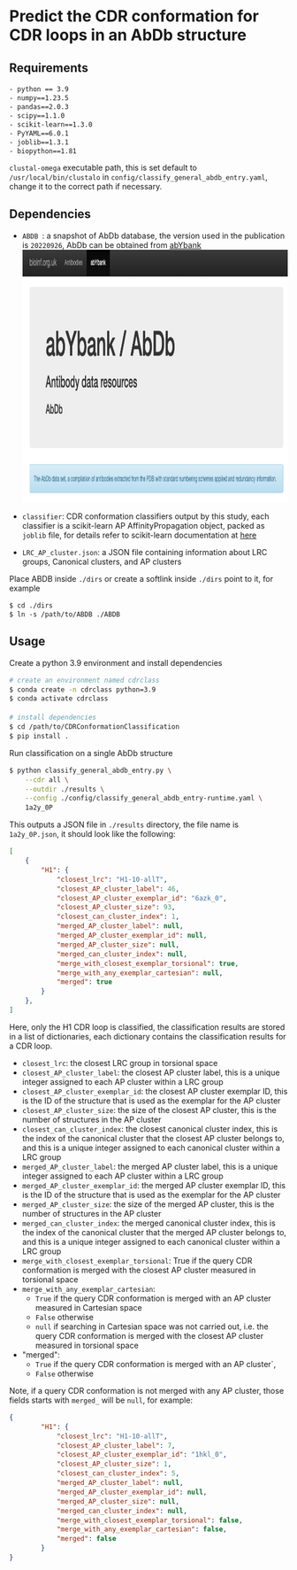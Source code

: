 # Predict the CDR conformation for CDR loops in an AbDb structure 

## Requirements
```
- python == 3.9
- numpy==1.23.5
- pandas==2.0.3
- scipy==1.1.0
- scikit-learn==1.3.0
- PyYAML==6.0.1 
- joblib==1.3.1
- biopython==1.81
```
`clustal-omega` executable path, this is set default to `/usr/local/bin/clustalo` in `config/classify_general_abdb_entry.yaml`, change it to the correct path if necessary.

## Dependencies 
- `ABDB `: a snapshot of AbDb database, the version used in the publication is `20220926`, AbDb can be obtained from [abYbank](http://www.abybank.org/abdb/)
<a href="http://www.abybank.org/abdb"> <img src='./figures/abYbank.png' height=456> </a>

- `classifier`: CDR conformation classifiers output by this study, each classifier is a scikit-learn AP AffinityPropagation object, packed as `joblib` file, for details refer to scikit-learn documentation at [here](https://scikit-learn.org/stable/model_persistence.html)
- `LRC_AP_cluster.json`: a JSON file containing information about LRC groups, Canonical clusters, and AP clusters
  
Place ABDB inside `./dirs` or create a softlink inside `./dirs` point to it, for example 
```
$ cd ./dirs
$ ln -s /path/to/ABDB ./ABDB
```

## Usage
Create a python 3.9 environment and install dependencies
```bash 
# create an environment named cdrclass
$ conda create -n cdrclass python=3.9
$ conda activate cdrclass

# install dependencies
$ cd /path/to/CDRConformationClassification
$ pip install .  
```

Run classification on a single AbDb structure
```bash
$ python classify_general_abdb_entry.py \
    --cdr all \
    --outdir ./results \
    --config ./config/classify_general_abdb_entry-runtime.yaml \
    1a2y_0P
```
This outputs a JSON file in `./results` directory, the file name is `1a2y_0P.json`, it should look like the following: 
```JSON
[
    {
        "H1": {
            "closest_lrc": "H1-10-allT",
            "closest_AP_cluster_label": 46,
            "closest_AP_cluster_exemplar_id": "6azk_0",
            "closest_AP_cluster_size": 93,
            "closest_can_cluster_index": 1,
            "merged_AP_cluster_label": null,
            "merged_AP_cluster_exemplar_id": null,
            "merged_AP_cluster_size": null,
            "merged_can_cluster_index": null,
            "merge_with_closest_exemplar_torsional": true,
            "merge_with_any_exemplar_cartesian": null,
            "merged": true
        }
    },
]
```
Here, only the H1 CDR loop is classified, the classification results are stored in a list of dictionaries, each dictionary contains the classification results for a CDR loop.

- `closest_lrc`: the closest LRC group in torsional space 
- `closest_AP_cluster_label`: the closest AP cluster label, this is a unique integer assigned to each AP cluster within a LRC group
- `closest_AP_cluster_exemplar_id`: the closest AP cluster exemplar ID, this is the ID of the structure that is used as the exemplar for the AP cluster
- `closest_AP_cluster_size`: the size of the closest AP cluster, this is the number of structures in the AP cluster
- `closest_can_cluster_index`: the closest canonical cluster index, this is the index of the canonical cluster that the closest AP cluster belongs to, and this is a unique integer assigned to each canonical cluster within a LRC group
- `merged_AP_cluster_label`: the merged AP cluster label, this is a unique integer assigned to each AP cluster within a LRC group
- `merged_AP_cluster_exemplar_id`: the merged AP cluster exemplar ID, this is the ID of the structure that is used as the exemplar for the AP cluster
- `merged_AP_cluster_size`: the size of the merged AP cluster, this is the number of structures in the AP cluster
- `merged_can_cluster_index`: the merged canonical cluster index, this is the index of the canonical cluster that the merged AP cluster belongs to, and this is a unique integer assigned to each canonical cluster within a LRC group
- `merge_with_closest_exemplar_torsional`: True if the query CDR conformation is merged with the closest AP cluster measured in torsional space
- `merge_with_any_exemplar_cartesian`: 
  - `True` if the query CDR conformation is merged with an AP cluster measured in Cartesian space
  - `False` otherwise  
  - `null` if searching in Cartesian space was not carried out, i.e. the query CDR conformation is merged with the closest AP cluster measured in torsional space
- "merged": 
  - `True` if the query CDR conformation is merged with an AP cluster`, 
  - `False` otherwise

Note, if a query CDR conformation is not merged with any AP cluster, those fields starts with `merged_` will be `null`, for example:
```JSON
{
        "H1": {
            "closest_lrc": "H1-10-allT",
            "closest_AP_cluster_label": 7,
            "closest_AP_cluster_exemplar_id": "1hkl_0",
            "closest_AP_cluster_size": 1,
            "closest_can_cluster_index": 5,
            "merged_AP_cluster_label": null,
            "merged_AP_cluster_exemplar_id": null,
            "merged_AP_cluster_size": null,
            "merged_can_cluster_index": null,
            "merge_with_closest_exemplar_torsional": false,
            "merge_with_any_exemplar_cartesian": false,
            "merged": false
        }
}
```
